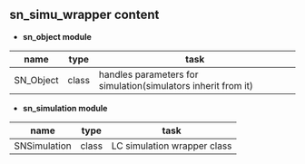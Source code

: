 ## sn_simu_wrapper content ##

* **sn_object module**

|name | type | task|
|----|----|----|
|SN_Object | class |handles parameters for simulation(simulators inherit from it)|

* **sn_simulation module**

|name | type | task|
|----|----|----|
|SNSimulation | class |LC simulation wrapper class|